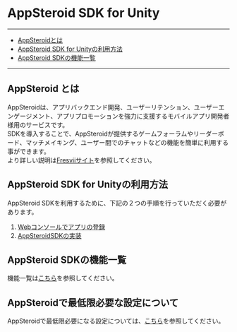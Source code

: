# AppSteroid SDK for Unity

----------

- [AppSteroidとは](#AboutAppSteroid)
- [AppSteroid SDK for Unityの利用方法](#HowToUse)
- [AppSteroid SDKの機能一覧](#Features)

---

## <a name="AboutAppSteroid">AppSteroid とは</a>
AppSteroidは、アプリバックエンド開発、ユーザーリテンション、ユーザーエンゲージメント、アプリプロモーションを強力に支援するモバイルアプリ開発者様用のサービスです。  
SDKを導入することで、AppSteroidが提供するゲームフォーラムやリーダーボード、マッチメイキング、ユーザー間でのチャットなどの機能を簡単に利用する事ができます。  
より詳しい説明は[Fresviiサイト](https://fresvii.com/features/social)を参照してください。

## <a name="HowToUse">AppSteroid SDK for Unityの利用方法</a>
AppSteroid SDKを利用するために、下記の２つの手順を行っていただく必要があります。

1. [Webコンソールでアプリの登録](Webコンソールでアプリ登録.md)
2. [AppSteroidSDKの実装](GettingStarted.md)

## <a name="Features">AppSteroid SDKの機能一覧</a>
機能一覧は[こちら](機能一覧.md)を参照してください。

## <a name="Settings">AppSteroidで最低限必要な設定について</a>
AppSteroidで最低限必要になる設定については、[こちら](https://github.com/fresvii/appsteroid-documents/blob/master/ja/WebConsole.md)を参照してください。



